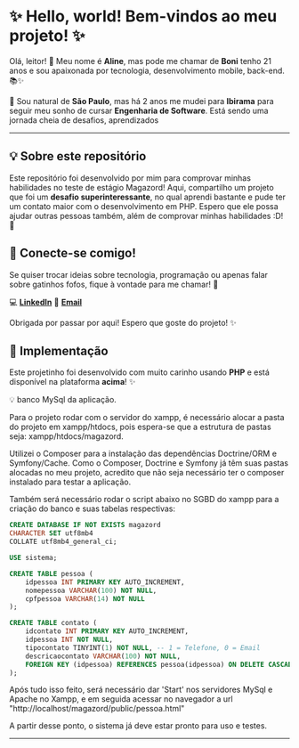 # ✨ Hello, world! Bem-vindos ao meu projeto! ✨  

Olá, leitor! 💖 Meu nome é **Aline**, mas pode me chamar de **Boni** tenho 21 anos e sou apaixonada por tecnologia, desenvolvimento mobile, back-end.📚✨  

🌸 Sou natural de **São Paulo**, mas há 2 anos me mudei para **Ibirama** para seguir meu sonho de cursar **Engenharia de Software**. Está sendo uma jornada cheia de desafios, aprendizados

---

## 💡 Sobre este repositório  

Este repositório foi desenvolvido por mim para comprovar minhas habilidades no teste de estágio Magazord! Aqui, compartilho um projeto que foi um **desafio superinteressante**, no qual aprendi bastante e pude ter um contato maior com o desenvolvimento em PHP. Espero que ele possa ajudar outras pessoas também, além de comprovar minhas habilidades :D! 🌷  


## 🎀 Conecte-se comigo!  

Se quiser trocar ideias sobre tecnologia, programação ou apenas falar sobre gatinhos fofos, fique à vontade para me chamar! 💌  

💻 [**LinkedIn**](https://www.linkedin.com/in/aline-rodrigues-santos-535966241/) 
📧 [**Email**](Aline.RS@edu.udesc.br)

Obrigada por passar por aqui! Espero que goste do projeto! ✨  

 

## 🌸 Implementação  

Este projetinho foi desenvolvido com muito carinho usando **PHP** e está disponível na plataforma **acima**! ✨ 

💡 banco MySql da aplicação.

Para o projeto rodar com o servidor do xampp, é necessário alocar a pasta do projeto em xampp/htdocs, pois espera-se que a estrutura de pastas seja: xampp/htdocs/magazord.

Utilizei o Composer para a instalação das dependências Doctrine/ORM e Symfony/Cache. Como o Composer, Doctrine e Symfony já têm suas pastas alocadas no meu projeto, acredito que não seja necessário ter o composer instalado para testar a aplicação.

Também será necessário rodar o script abaixo no SGBD do xampp para a criação do banco e suas tabelas respectivas:

```sql
CREATE DATABASE IF NOT EXISTS magazord
CHARACTER SET utf8mb4
COLLATE utf8mb4_general_ci;

USE sistema;

CREATE TABLE pessoa (
    idpessoa INT PRIMARY KEY AUTO_INCREMENT,
    nomepessoa VARCHAR(100) NOT NULL,
    cpfpessoa VARCHAR(14) NOT NULL
);

CREATE TABLE contato (
    idcontato INT PRIMARY KEY AUTO_INCREMENT,
    idpessoa INT NOT NULL,
    tipocontato TINYINT(1) NOT NULL, -- 1 = Telefone, 0 = Email
    descricaocontato VARCHAR(100) NOT NULL,
    FOREIGN KEY (idpessoa) REFERENCES pessoa(idpessoa) ON DELETE CASCADE
);
```

Após tudo isso feito, será necessário dar 'Start' nos servidores MySql e Apache no Xampp, e em seguida acessar no navegador a url "http://localhost/magazord/public/pessoa.html"

A partir desse ponto, o sistema já deve estar pronto para uso e testes.


---

  

   

